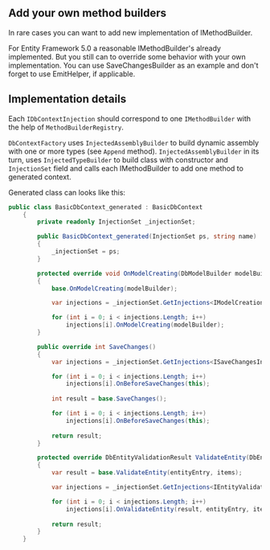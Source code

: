 ## Add your own method builders

In rare cases you can want to add new implementation of IMethodBuilder.

For Entity Framework 5.0 a reasonable IMethodBuilder's already implemented. But you still can to override some behavior with your own implementation.
You can use SaveChangesBuilder as an example and don't forget to use EmitHelper, if applicable.

## Implementation details

Each `IDbContextInjection` should correspond to one `IMethodBuilder` with the help of `MethodBuilderRegistry`.

`DbContextFactory` uses `InjectedAssemblyBuilder` to build dynamic assembly with one or more types (see `Append` method).
`InjectedAssemblyBuilder` in its turn, uses `InjectedTypeBuilder` to build class with constructor and `InjectionSet` field and calls each IMethodBuilder to add one method to generated context.

Generated class can looks like this:

```cs
public class BasicDbContext_generated : BasicDbContext
	{
		private readonly InjectionSet _injectionSet;

		public BasicDbContext_generated(InjectionSet ps, string name) : base(name)
		{
			_injectionSet = ps;
		}

		protected override void OnModelCreating(DbModelBuilder modelBuilder)
		{
			base.OnModelCreating(modelBuilder);

			var injections = _injectionSet.GetInjections<IModelCreationInjection>();

			for (int i = 0; i < injections.Length; i++)
				injections[i].OnModelCreating(modelBuilder);
		}

		public override int SaveChanges()
		{
			var injections = _injectionSet.GetInjections<ISaveChangesInjection>();

			for (int i = 0; i < injections.Length; i++)
				injections[i].OnBeforeSaveChanges(this);
			
			int result = base.SaveChanges();

			for (int i = 0; i < injections.Length; i++)
				injections[i].OnBeforeSaveChanges(this);
			
			return result;
		}

		protected override DbEntityValidationResult ValidateEntity(DbEntityEntry entityEntry, IDictionary<object, object> items)
		{
			var result = base.ValidateEntity(entityEntry, items);

			var injections = _injectionSet.GetInjections<IEntityValidationInjection>();

			for (int i = 0; i < injections.Length; i++)
				injections[i].OnValidateEntity(result, entityEntry, items);
		
			return result;
		}
	}
```